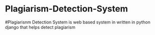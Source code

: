 # Plagiarism-Detection-System
#Plagiarisnm Detection System is web based system in written  in python django that helps detect plagiarism
